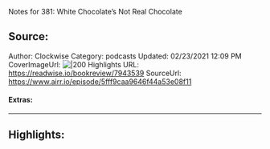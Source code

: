 Notes for 381: White Chocolate’s Not Real Chocolate

## Source:
Author: Clockwise
Category: podcasts
Updated: 02/23/2021 12:09 PM
CoverImageUrl: 
![|200](https://relayfm.s3.amazonaws.com/uploads/broadcast/image/12/clockwise_artwork.png)
Highlights URL: https://readwise.io/bookreview/7943539
SourceUrl: https://www.airr.io/episode/5fff9caa9646f44a53e08f11


#### Extras:




 
-----
 ## Highlights:

